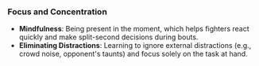 ### Focus and Concentration

- **Mindfulness**: Being present in the moment, which helps fighters react quickly and make split-second decisions during bouts.
- **Eliminating Distractions**: Learning to ignore external distractions (e.g., crowd noise, opponent's taunts) and focus solely on the task at hand.